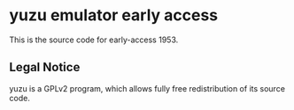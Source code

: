 yuzu emulator early access
=============

This is the source code for early-access 1953.

## Legal Notice

yuzu is a GPLv2 program, which allows fully free redistribution of its source code.